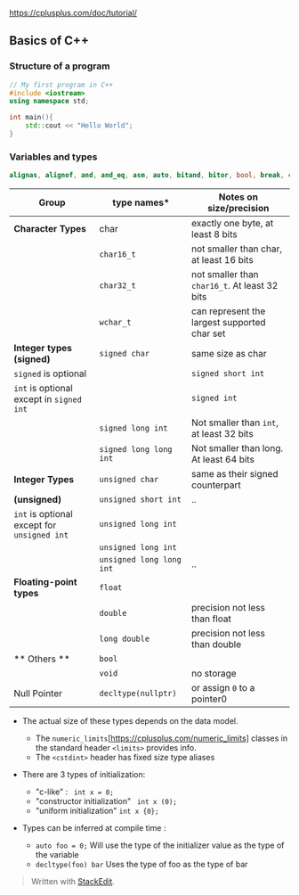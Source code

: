 https://cplusplus.com/doc/tutorial/
## Basics of C++

### Structure of a program
```c++
// My first program in C++
#include <iostream>
using namespace std;

int main(){
	std::cout << "Hello World";
}

```
### Variables and types
```c++
alignas, alignof, and, and_eq, asm, auto, bitand, bitor, bool, break, case, catch, char, char16_t, char32_t, class, compl, const, constexpr, const_cast, continue, decltype, default, delete, do, double, dynamic_cast, else, enum, explicit, export, extern, false, float, for, friend, goto, if, inline, int, long, mutable, namespace, new, noexcept, not, not_eq, nullptr, operator, or, or_eq, private, protected, public, register, reinterpret_cast, return, short, signed, sizeof, static, static_assert, static_cast, struct, switch, template, this, thread_local, throw, true, try, typedef, typeid, typename, union, unsigned, using, virtual, void, volatile, wchar_t, while, xor, xor_eq
```

Group | type names* | Notes on size/precision
---|---|---
**Character Types** | char | exactly one byte, at least 8 bits
  || `char16_t` | not smaller than char, at least 16 bits
  || `char32_t` | not smaller than `char16_t`. At least 32 bits
  | | `wchar_t` | can represent the largest supported char set 
**Integer types (signed)** | `signed char`| same size as char
 `signed` is optional| | `signed short int` | Not smaller than `char`, at least 16 bits
 `int` is optional except in `signed int`| | `signed int` | Not smaller than `short`
  | | `signed long int` | Not smaller than `int`, at least 32 bits
  | | `signed long long int` | Not smaller than long. At least 64 bits
  **Integer Types** | `unsigned char` | same as their signed counterpart
  **(unsigned)** | `unsigned short int` |..
  `int` is optional except for `unsigned int` | `unsigned long int`|
  | | `unsigned long int` |
  | | `unsigned long long int` | ..
  **Floating-point types** | `float` |
  | | `double` | precision not less than float
  | | `long double` | precision not less than double
** Others ** | `bool` |
| | `void` | no storage
Null Pointer | `decltype(nullptr)` | or assign `0` to a pointer0

* The actual size of these types depends on the data model.  
	* The `numeric_limits`[https://cplusplus.com/numeric_limits] classes in the standard header `<limits>` provides info.
	* The `<cstdint>` header has fixed size type aliases

* There are 3 types of initialization:
	* "c-like" : ` int x = 0;`
	* "constructor initialization" ` int x (0);`
	* "uniform initialization" `int x {0};`
* Types can be inferred at compile time :
	* `auto foo = 0;` Will use the type of the initializer value as the type of the variable
	* `decltype(foo) bar` Uses the type of foo as the type of bar



> Written with [StackEdit](https://stackedit.io/).
<!--stackedit_data:
eyJoaXN0b3J5IjpbMTc3NTYzMjAwOCwtNTA0ODgwODAsLTI3OD
IzNDg1NF19
-->